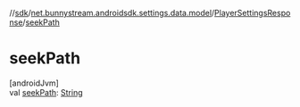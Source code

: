 //[sdk](../../../index.md)/[net.bunnystream.androidsdk.settings.data.model](../index.md)/[PlayerSettingsResponse](index.md)/[seekPath](seek-path.md)

# seekPath

[androidJvm]\
val [seekPath](seek-path.md): [String](https://kotlinlang.org/api/latest/jvm/stdlib/kotlin/-string/index.html)
